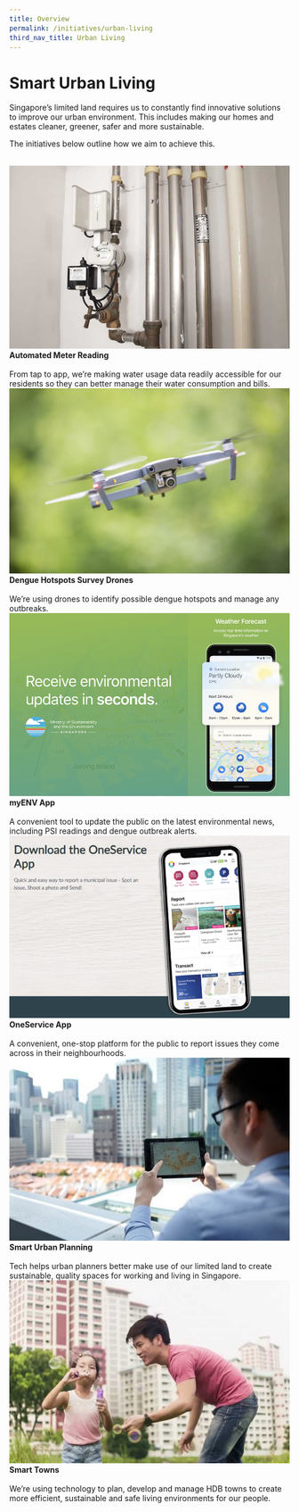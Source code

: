 ```yaml
---
title: Overview
permalink: /initiatives/urban-living
third_nav_title: Urban Living
---
```

# Smart Urban Living

Singapore’s limited land requires us to constantly find innovative solutions to improve our urban environment. This includes making our homes and estates cleaner, greener, safer and more sustainable.

The initiatives below outline how we aim to achieve this.

<br>
<div class="row">  
  <div class="col"> 
    <a href="/initiatives/urban-living/amr"><img src="/images/initiatives/overview-pages/amr-trial.png"></a><br>
    <div class="header"><b>Automated Meter Reading</b></div><br>
    <div class="para">From tap to app, we’re making water usage data readily accessible for our residents so they can better manage their water consumption and bills.</div>
  </div>
   <div class="col"> 
    <a href="/initiatives/urban-living/dengue-hotspots-survey-drones"><img src="images/initiatives/drone-with-camera-for-dengue-survey.jpg"></a><br>
     <div class="header"><b>Dengue Hotspots Survey Drones</b></div><br>
    <div class="para">We’re using drones to identify possible dengue hotspots and manage any outbreaks.</div>
  </div>
  <div class="col">  
    <a href="/initiatives/urban-living/myenv-app"><img src="/images/initiatives/overview-pages/myenv.jpeg"></a><br>
    <div class="header"><b>myENV App</b></div><br>
    <div class="para">A convenient tool to update the public on the latest environmental news, including PSI readings and dengue outbreak alerts.</div>
  </div>     
</div>
<div class="row">  
  <div class="col"> 
    <a href="/initiatives/urban-living/oneservice-app"><img src="/images/initiatives/overview-pages/oneservice.jpeg"></a><br>
    <div class="header"><b>OneService App</b></div><br>
    <div class="para">A convenient, one-stop platform for the public to report issues they come across in their neighbourhoods.</div>
  </div>
	 <div class="col"> 
    <a href="/initiatives/urban-living/urban-planning"><img src="/images/initiatives/overview-pages/planning-people-businesses.png"></a><br>
     <div class="header"><b>Smart Urban Planning</b></div><br>
    <div class="para">Tech helps urban planners better make use of our limited land to create sustainable, quality spaces for working and living in Singapore.</div>
	</div>
  <div class="col"> 
   <a href="/initiatives/urban-living/smart-towns"><img src="/images/initiatives/overview-pages/smart-towns.png"></a><br>
    <div class="header"><b>Smart Towns</b></div><br>
    <div class="para">We’re using technology to plan, develop and manage HDB towns to create more efficient, sustainable and safe living environments for our people.</div>
</div></div>
